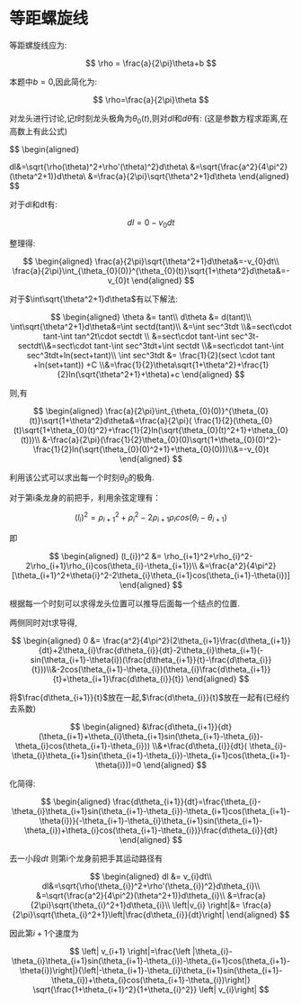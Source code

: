 # 等距螺旋线

等距螺旋线应为:

$$
\rho = \frac{a}{2\pi}\theta+b
$$

本题中$b=0$,因此简化为:

$$
\rho=\frac{a}{2\pi}\theta
$$

对龙头进行讨论,记$t$时刻龙头极角为$\theta_{0}(t)$,则对$dl$和$d\theta$有:
(这是参数方程求距离,在高数上有此公式)

$$
\begin{aligned}

dl&=\sqrt{\rho(\theta)^2+\rho'(\theta)^2}d\theta\\
&=\sqrt{\frac{a^2}{4\pi^2}(\theta^2+1)}d\theta\\
&=\frac{a}{2\pi}\sqrt{\theta^2+1}d\theta
\end{aligned}
$$

对于dl和dt有:

$$
dl=0-v_{0}dt
$$

整理得:

$$
\begin{aligned}
\frac{a}{2\pi}\sqrt{\theta^2+1}d\theta&=-v_{0}dt\\
\frac{a}{2\pi}\int_{\theta_{0}(0)}^{\theta_{0}(t)}\sqrt{1+\theta^2}d\theta&=-v_{0}t
\end{aligned}
$$

对于$\int\sqrt{\theta^2+1}d\theta$有以下解法:

$$
\begin{aligned}
\theta &= tant\\
d\theta &= d(tant)\\
\int\sqrt{\theta^2+1}d\theta&=\int sectd(tant)\\
&=\int sec^3tdt
\\&=sect\cdot tant-\int tan^2t\cdot sectdt \\ &=sect\cdot tant-\int sec^3t-sectdt\\&=sect\cdot tant-\int sec^3tdt+\int sectdt
\\&=sect\cdot tant-\int sec^3tdt+ln(sect+tant)\\
\int sec^3tdt &= \frac{1}{2}(sect \cdot tant +ln(set+tant)) +C
\\&=\frac{1}{2}\theta\sqrt{1+\theta^2}+\frac{1}{2}ln(\sqrt{\theta^2+1}+\theta)+c
\end{aligned}
$$

则,有

$$
\begin{aligned}
\frac{a}{2\pi}\int_{\theta_{0}(0)}^{\theta_{0}(t)}\sqrt{1+\theta^2}d\theta&=\frac{a}{2\pi}(
\frac{1}{2}(\theta_{0}(t)\sqrt{1+\theta_{0}(t)^2}+\frac{1}{2}ln(\sqrt{\theta_{0}(t)^2+1}+\theta_{0}(t)))\\
&-\frac{a}{2\pi}(\frac{1}{2}\theta_{0}(0)\sqrt{1+\theta_{0}(0)^2}-\frac{1}{2}ln(\sqrt{\theta_{0}(0)^2+1}+\theta_{0}(0)))\\&=-v_{0}t
\end{aligned}
$$

利用该公式可以求出每一个时刻$\theta_{0}$的极角.

对于第i条龙身的前把手，利用余弦定理有：

$$
(l_{i})^2 = \rho_{i+1}^2+\rho_{i}^2-2\rho_{i+1}\rho_{i}cos(\theta_{i}-\theta_{i+1})
$$

即

$$
\begin{aligned}
(l_{i})^2 &= \rho_{i+1}^2+\rho_{i}^2-2\rho_{i+1}\rho_{i}cos(\theta_{i}-\theta_{i+1})\\
&=\frac{a^2}{4\pi^2}[\theta_{i+1}^2+\theta{i}^2-2\theta_{i}\theta_{i+1}cos(\theta_{i+1}-\theta{i})]
\end{aligned}
$$

根据每一个时刻可以求得龙头位置可以推导后面每一个结点的位置.

两侧同时对t求导得,

$$
\begin{aligned}
0 &= \frac{a^2}{4\pi^2}(2\theta_{i+1}\frac{d\theta_{i+1}}{dt}+2\theta_{i}\frac{d\theta_{i}}{dt}-2\theta_{i}\theta_{i+1}(-sin(\theta_{i+1}-\theta{i})(\frac{d\theta_{i+1}}{t}-\frac{d\theta_{i}}{t}))\\&-2cos(\theta_{i+1}-\theta_{i})(\theta_{i}\frac{d\theta_{i+1}}{t}+\theta_{i+1}\frac{d\theta_{i}}{t})
\end{aligned}
$$

将$\frac{d\theta_{i+1}}{t}$放在一起,$\frac{d\theta_{i}}{t}$放在一起有(已经约去系数)

$$
\begin{aligned}
&\frac{d\theta_{i+1}}{dt}(\theta_{i+1}+\theta_{i}\theta_{i+1}sin(\theta_{i+1}-\theta_{i})-\theta_{i}cos(\theta_{i+1}-\theta_{i}))
\\&+\frac{d\theta_{i}}{dt}(
\theta_{i}-\theta_{i}\theta_{i+1}sin(\theta_{i+1}-\theta_{i})-\theta_{i+1}cos(\theta_{i+1}-\theta{i}))=0
\end{aligned}
$$

化简得:

$$
\begin{aligned}
\frac{d\theta_{i+1}}{dt}=\frac{\theta_{i}-\theta_{i}\theta_{i+1}sin(\theta_{i+1}-\theta_{i})-\theta_{i+1}cos(\theta_{i+1}-\theta{i})}{-\theta_{i+1}-\theta_{i}\theta_{i+1}sin(\theta_{i+1}-\theta_{i})+\theta_{i}cos(\theta_{i+1}-\theta_{i})}\frac{d\theta_{i}}{dt}
\end{aligned}
$$

去一小段$dt$ 则第i个龙身前把手其运动路径有

$$
\begin{aligned}
dl &= v_{i}dt\\
dl&=\sqrt{\rho(\theta_{i})^2+\rho'(\theta_{i})^2}d\theta_{i}\\
&=\sqrt{\frac{a^2}{4\pi^2}(\theta^2+1)}d\theta_{i}\\
&=\frac{a}{2\pi}\sqrt{\theta_{i}^2+1}d\theta_{i}\\
\left|v_{i} \right|&= \frac{a}{2\pi}\sqrt{\theta_{i}^2+1}\left|\frac{d\theta_{i}}{dt}\right|
\end{aligned}
$$

因此第$i+1$个速度为

$$
\left| v_{i+1} \right|=\frac{\left |\theta_{i}-\theta_{i}\theta_{i+1}sin(\theta_{i+1}-\theta_{i})-\theta_{i+1}cos(\theta_{i+1}-\theta{i})\right|}{\left|-\theta_{i+1}-\theta_{i}\theta_{i+1}sin(\theta_{i+1}-\theta_{i})+\theta_{i}cos(\theta_{i+1}-\theta_{i})\right|} \sqrt{\frac{1+\theta_{i+1}^2}{1+\theta_{i}^2}} \left| v_{i}\right|
$$

